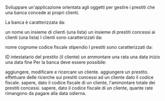 Sviluppare un'applicazione orientata agli oggetti per gestire i prestiti che una banca concede ai propri clienti.

La banca è caratterizzata da:

un nome
un insieme di clienti (una lista)
un insieme di prestiti concessi ai clienti (una lista)
I clienti sono caratterizzati da:

nome
cognome
codice fiscale
stipendio
I prestiti sono caratterizzati da:

ID
intestatario del prestito (il cliente)
un ammontare
una rata
una data inizio
una data fine
Per la banca deve essere possibile:

aggiungere, modificare e ricercare un cliente.
aggiungere un prestito.
effettuare delle ricerche sui prestiti concessi ad un cliente dato il codice fiscale.
sapere, dato il codice fiscale di un cliente, l'ammontare totale dei prestiti concessi.
sapere, dato il codice fiscale di un cliente, quante rate rimangono da pagare alla data odierna.
